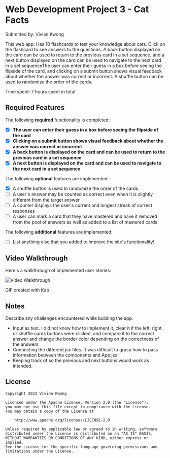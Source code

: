 # Web Development Project 3 - Cat Facts

Submitted by: Vivian Kwong

This web app: Has 10 flashcards to test your knowledge about cats. Click on the flashcard to see answers to the questions. A back button displayed on the card can be used to return to the previous card in a set sequence, and a next button displayed on the card can be used to navigate to the next card in a set sequenceThe user can enter their guess in a box before seeing the flipside of the card, and clicking on a submit button shows visual feedback about whether the answer was correct or incorrect. A shuffle button can be used to randomize the order of the cards.

Time spent: 7 hours spent in total

## Required Features

The following **required** functionality is completed:

- [X] **The user can enter their guess in a box before seeing the flipside of the card**
- [X] **Clicking on a submit button shows visual feedback about whether the answer was correct or incorrect**
- [X] **A back button is displayed on the card and can be used to return to the previous card in a set sequence**
- [X] **A next button is displayed on the card and can be used to navigate to the next card in a set sequence**

The following **optional** features are implemented:

- [X] A shuffle button is used to randomize the order of the cards
- [ ] A user's answer may be counted as correct even when it is slightly different from the target answer
- [ ] A counter displays the user's current and longest streak of correct responses
- [ ] A user can mark a card that they have mastered and have it removed from the pool of answers as well as added to a list of mastered cards

The following **additional** features are implemented:

* [ ] List anything else that you added to improve the site's functionality!

## Video Walkthrough

Here's a walkthrough of implemented user stories:

<img src='https://media.giphy.com/media/v1.Y2lkPTc5MGI3NjExMmo4Z3NraHh0OHFvazhkM21kMGd5czA1eXlxYWxkYWxyOHlzcjRrNCZlcD12MV9pbnRlcm5hbF9naWZfYnlfaWQmY3Q9Zw/TusMHnQFYegNEz54gR/giphy.gif' title='Video Walkthrough' width='' alt='Video Walkthrough' />

<!-- Replace this with whatever GIF tool you used! -->
GIF created with Kap  
<!-- Recommended tools:
[Kap](https://getkap.co/) for macOS
[ScreenToGif](https://www.screentogif.com/) for Windows
[peek](https://github.com/phw/peek) for Linux. -->

## Notes

Describe any challenges encountered while building the app.
- Input as text. I did not know how to implement it, clear it if the left, right, or shuffle cards buttons were clicked, and compare it to the correct answer and change the border color depending on the correctness of the answers
- Connecting the different jsx files. It was difficult to grasp how to pass information between the components and App.jsx
- Keeping track of so the previous and next buttons would work as intended.

## License

    Copyright 2023 Vivian Kwong

    Licensed under the Apache License, Version 2.0 (the "License");
    you may not use this file except in compliance with the License.
    You may obtain a copy of the License at

        http://www.apache.org/licenses/LICENSE-2.0

    Unless required by applicable law or agreed to in writing, software
    distributed under the License is distributed on an "AS IS" BASIS,
    WITHOUT WARRANTIES OR CONDITIONS OF ANY KIND, either express or implied.
    See the License for the specific language governing permissions and
    limitations under the License.
